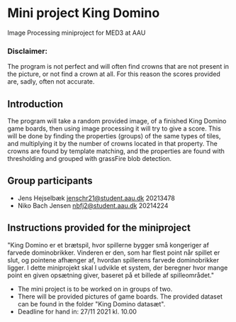 # Mini project King Domino
Image Processing miniproject for MED3 at AAU

### Disclaimer:
The program is not perfect and will often find crowns that are not present in the picture, or not find a crown at all. For this reason the scores provided are, sadly, often not accurate.

## Introduction
The program will take a random provided image, of a finished King Domino game boards, then using image processing it will try to give a score.
This will be done by finding the properties (groups) of the same types of tiles, and multiplying it by the number of crowns located in that property.
The crowns are found by template matching, and the properties are found with thresholding and grouped with grassFire blob detection.

## Group participants 
- Jens Hejselbæk  jenschr21@student.aau.dk  20213478
- Niko Bach Jensen  nbfj2@student.aau.dk  20214224

## Instructions provided for the miniproject
"King Domino er et brætspil, hvor spillerne bygger små kongeriger af farvede dominobrikker. Vinderen er den, som har flest point når spillet er slut, og pointene afhænger af, hvordan spillerens farvede dominobrikker ligger. I dette miniprojekt skal I udvikle et system, der beregner hvor mange point en given opsætning giver, baseret på et billede af spilleområdet."

- The mini project is to be worked on in groups of two.
- There will be provided pictures of game boards. The provided dataset can be found in the folder "King Domino datasæt".
- Deadline for hand in: 27/11 2021 kl. 10.00
